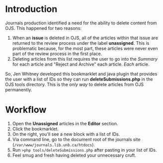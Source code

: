 # Introduction

Journals production identified a need for the ability to delete content from OJS. This happened for two reasons:

1. When an **issue** is deleted in OJS, all of the articles within that issue are returned to the review process under the label **unassigned**. This is problematic because, for the most part, these articles were never even part of the review process in the first place. 
2. Deleting articles from this list requires the user to go into the *Summary* for each article and "Reject and Archive" each article. *Each* article. 

So, Jen Whitney developed this bookmarklet and java plugin that provides the user with a list of IDs so they can run **deleteSubmissions.php** in the OJS tools directory. This is the *only way* to delete articles from OJS permanently. 

# Workflow

1. Open the **Unassigned** articles in the **Editor** section. 
2. Click the bookmarklet. 
3. On the right, you'll see a new block with a list of IDs. 
4. Via command line, go to the document root of the journals site (``/var/www/journals.lib.unb.ca/htdocs``). 
5. Run ``>php tools/deleteSubmissions.php`` after pasting in your list of IDs.  
6. Feel smug and fresh having deleted your unnecessary cruft. 

